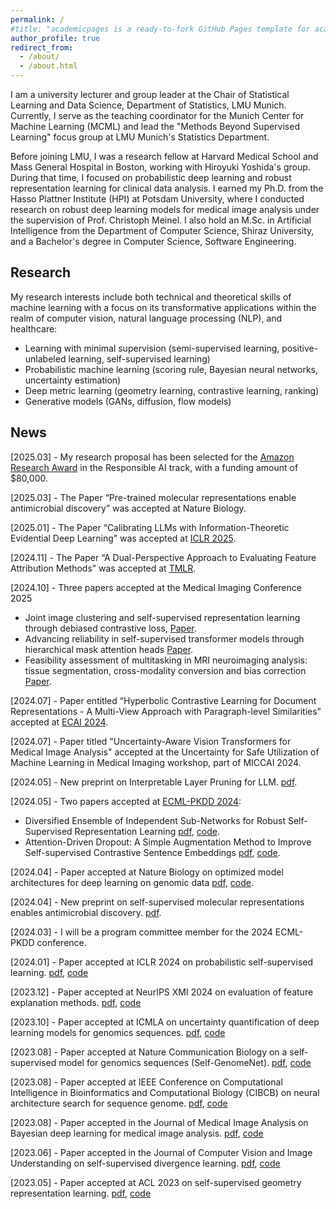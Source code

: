 ```yaml
---
permalink: /
#title: "academicpages is a ready-to-fork GitHub Pages template for academic personal websites"
author_profile: true
redirect_from: 
  - /about/
  - /about.html
---
```


I am a university lecturer and group leader at the Chair of Statistical Learning and Data Science, Department of Statistics, LMU Munich. Currently, I serve as the teaching coordinator for the Munich Center for Machine Learning (MCML) and lead the "Methods Beyond Supervised Learning" focus group at LMU Munich's Statistics Department.

Before joining LMU, I was a research fellow at Harvard Medical School and Mass General Hospital in Boston, working with Hiroyuki Yoshida's group. During that time, I focused on probabilistic deep learning and robust representation learning for clinical data analysis. I earned my Ph.D. from the Hasso Plattner Institute (HPI) at Potsdam University, where I conducted research on robust deep learning models for medical image analysis under the supervision of Prof. Christoph Meinel. I also hold an M.Sc. in Artificial Intelligence from the Department of Computer Science, Shiraz University, and a Bachelor's degree in Computer Science, Software Engineering.



Research
------
My research interests include both technical and theoretical skills of machine learning with a focus on its transformative applications within the realm of computer vision, natural language processing (NLP), and healthcare:

* Learning with minimal supervision (semi-supervised learning, positive-unlabeled learning, self-supervised learning)
* Probabilistic machine learning (scoring rule, Bayesian neural networks, uncertainty estimation)
* Deep metric learning (geometry learning, contrastive learning, ranking)
* Generative models (GANs, diffusion, flow models)



News
------
[2025.03] - My research proposal has been selected for the [Amazon Research Award](https://www.amazon.science/research-awards/recipients) in the Responsible AI track, with a funding amount of $80,000. 

[2025.03] - The Paper “Pre-trained molecular representations enable antimicrobial discovery” was accepted at Nature Biology.

[2025.01] - The Paper “Calibrating LLMs with Information-Theoretic Evidential Deep Learning” was accepted at [ICLR 2025](https://openreview.net/forum?id=YcML3rJl0N).

[2024.11] - The Paper “A Dual-Perspective Approach to Evaluating Feature Attribution Methods” was accepted at [TMLR](https://openreview.net/forum?id=znlTP5RLur&referrer=%5BAuthor%20Console%5D(%2Fgroup%3Fid%3DTMLR%2FAuthors%23your-submissions)).

[2024.10] - Three papers accepted at the Medical Imaging Conference 2025
* Joint image clustering and self-supervised representation learning through debiased contrastive loss, [Paper](https://spie.org/medical-imaging/presentation/Joint-image-clustering-and-self-supervised-representation-learning-through-debiased/13406-39).
* Advancing reliability in self-supervised transformer models through hierarchical mask attention heads [Paper](https://spie.org/medical-imaging/presentation/Advancing-reliability-in-self-supervised-transformer-models-through-hierarchical-mask/13406-22).
* Feasibility assessment of multitasking in MRI neuroimaging analysis: tissue segmentation, cross-modality conversion and bias correction [Paper](https://spie.org/medical-imaging/presentation/Feasibility-assessment-of-multitasking-in-MRI-neuroimaging-analysis--tissue/13410-69).

[2024.07] - Paper entitled “Hyperbolic Contrastive Learning for Document Representations - A Multi-View Approach with Paragraph-level Similarities” accepted at [ECAI 2024](https://www.ecai2024.eu/).

[2024.07] - Paper titled "Uncertainty-Aware Vision Transformers for Medical Image Analysis" accepted at the Uncertainty for Safe Utilization of Machine Learning in Medical Imaging workshop, part of MICCAI 2024.

[2024.05] - New preprint on Interpretable Layer Pruning for LLM. [pdf](https://arxiv.org/abs/2405.18218).

[2024.05] - Two papers accepted at [ECML-PKDD 2024](https://ecmlpkdd.org/2024/):
* Diversified Ensemble of Independent Sub-Networks for Robust Self-Supervised Representation Learning [pdf](https://arxiv.org/abs/2308.14705), [code](https://github.com/amirvhd/Uncertainty_aware_SSL).
* Attention-Driven Dropout: A Simple Augmentation Method to Improve Self-supervised Contrastive Sentence Embeddings [pdf](), [code](https://github.com/fstermann/attention-driven-dropout).

[2024.04] - Paper accepted at Nature Biology on optimized model architectures for deep learning on genomic data [pdf](https://www.nature.com/articles/s42003-024-06161-1), [code](https://github.com/GenomeNet/Architect).

[2024.04] - New preprint on self-supervised molecular representations enables antimicrobial discovery. [pdf](https://www.biorxiv.org/content/10.1101/2024.03.11.584456v2.abstract).

[2024.03] - I will be a program committee member for the 2024 ECML-PKDD conference. 

[2024.01] - Paper accepted at ICLR 2024 on probabilistic self-supervised learning. [pdf](https://openreview.net/forum?id=skcTCdJz0f), [code](https://github.com/amirvhd/SSL-sore-rule)

[2023.12] - Paper accepted at NeurIPS XMI 2024 on evaluation of feature explanation methods. [pdf](), [code]()

[2023.10] - Paper accepted at ICMLA on uncertainty quantification of deep learning models for genomics sequences. [pdf](https://ieeexplore.ieee.org/abstract/document/10459803), [code]()

[2023.08] - Paper accepted at Nature Communication Biology on a self-supervised model for genomics sequences (Self-GenomeNet). [pdf](https://www.nature.com/articles/s42003-023-05310-2), [code](https://github.com/GenomeNet/Self-GenomeNet)

[2023.08] - Paper accepted at IEEE Conference on Computational Intelligence in Bioinformatics and Computational Biology (CIBCB) on neural architecture search for sequence genome. [pdf](), [code]()

[2023.08] - Paper accepted in the Journal of Medical Image Analysis on Bayesian deep learning for medical image analysis. [pdf](), [code]()

[2023.06] - Paper accepted in the Journal of Computer Vision and Image Understanding on self-supervised divergence learning. [pdf](), [code]()

[2023.05] - Paper accepted at ACL 2023 on self-supervised geometry representation learning. [pdf](), [code]()



